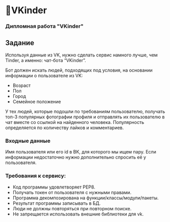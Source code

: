 # 🤖**VKinder**

### Дипломная работа "VKinder"

## Задание

Используя данные из VK, нужно сделать сервис намного лучше, чем Tinder, а именно: чат-бота “VKinder”.

Бот должен искать людей, подходящих под условия, на основании информации о пользователе из VK:

* Возраст
* Пол
* Город
* Семейное положение

У тех людей, которые подошли по требованиям пользователю, получать топ-3 популярных фотографии профиля и отправлять их пользователю в чат вместе со ссылкой на найденного человека. Популярность определяется по количеству лайков и комментариев.

### Входные данные

Имя пользователя или его id в ВК, для которого мы ищем пару. Если информации недостаточно нужно дополнительно спросить её у пользователя.

### Требования к сервису:

* Код программы удовлетворяет PEP8.
* Получать токен от пользователя с нужными правами.
* Программа декомпозирована на функции/классы/модули/пакеты.
* Результат программы записывать в БД.
* Люди не должны повторяться при повторном поиске.
* Не запрещается использовать внешние библиотеки для vk.